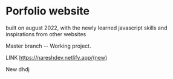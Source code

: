 # Porfolio website

built on august 2022, with the newly learned javascript skills and inspirations from other websites

Master branch -- Working project.

LINK https://nareshdev.netlify.app/(new)

New dhdj
